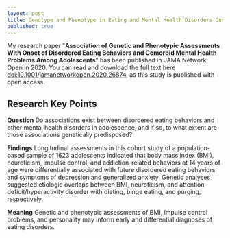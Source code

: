 ```yaml
---
layout: post
title: Genotype and Phenotype in Eating and Mental Health Disorders Onset in Adolescents
published: true
---
```



My research paper "**Association of Genetic and Phenotypic Assessments With Onset of Disordered Eating Behaviors and Comorbid Mental Health Problems Among Adolescents**" has been published in JAMA Network Open in 2020. You can read and download the full text here [doi:10.1001/jamanetworkopen.2020.26874](https://doi:10.1001/jamanetworkopen.2020.26874), as this study is published with open access.

## Research Key Points

**Question**  Do associations exist between disordered eating behaviors and other mental health disorders in adolescence, and if so, to what extent are those associations genetically predisposed?

**Findings**  Longitudinal assessments in this cohort study of a population-based sample of 1623 adolescents indicated that body mass index (BMI), neuroticism, impulse control, and addiction-related behaviors at 14 years of age were differentially associated with future disordered eating behaviors and symptoms of depression and generalized anxiety. Genetic analyses suggested etiologic overlaps between BMI, neuroticism, and attention-deficit/hyperactivity disorder with dieting, binge eating, and purging, respectively.

**Meaning**  Genetic and phenotypic assessments of BMI, impulse control problems, and personality may inform early and differential diagnoses of eating disorders.

